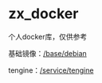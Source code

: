 # zx_docker
个人docker库，仅供参考

基础镜像：[/base/debian](tree/master/base/debian)

tengine：[/service/tengine](tree/master/service/tengine)
